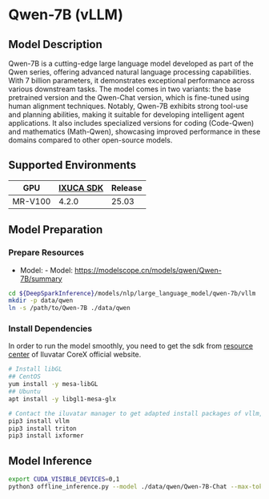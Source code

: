 # Qwen-7B (vLLM)

## Model Description

Qwen-7B is a cutting-edge large language model developed as part of the Qwen series, offering advanced natural language
processing capabilities. With 7 billion parameters, it demonstrates exceptional performance across various downstream
tasks. The model comes in two variants: the base pretrained version and the Qwen-Chat version, which is fine-tuned using
human alignment techniques. Notably, Qwen-7B exhibits strong tool-use and planning abilities, making it suitable for
developing intelligent agent applications. It also includes specialized versions for coding (Code-Qwen) and mathematics
(Math-Qwen), showcasing improved performance in these domains compared to other open-source models.

## Supported Environments

| GPU    | [IXUCA SDK](https://gitee.com/deep-spark/deepspark#%E5%A4%A9%E6%95%B0%E6%99%BA%E7%AE%97%E8%BD%AF%E4%BB%B6%E6%A0%88-ixuca) | Release |
|--------|-----------|---------|
| MR-V100 | 4.2.0     |  25.03  |

## Model Preparation

### Prepare Resources

- Model: - Model: <https://modelscope.cn/models/qwen/Qwen-7B/summary>

```bash
cd ${DeepSparkInference}/models/nlp/large_language_model/qwen-7b/vllm
mkdir -p data/qwen
ln -s /path/to/Qwen-7B ./data/qwen
```

### Install Dependencies

In order to run the model smoothly, you need to get the sdk from [resource
center](https://support.iluvatar.com/#/ProductLine?id=2) of Iluvatar CoreX official website.

```bash
# Install libGL
## CentOS
yum install -y mesa-libGL
## Ubuntu
apt install -y libgl1-mesa-glx

# Contact the iluvatar manager to get adapted install packages of vllm, triton, and ixformer
pip3 install vllm
pip3 install triton
pip3 install ixformer
```

## Model Inference

```bash
export CUDA_VISIBLE_DEVICES=0,1
python3 offline_inference.py --model ./data/qwen/Qwen-7B-Chat --max-tokens 256 -tp 2 --trust-remote-code --temperature 0.0
```
